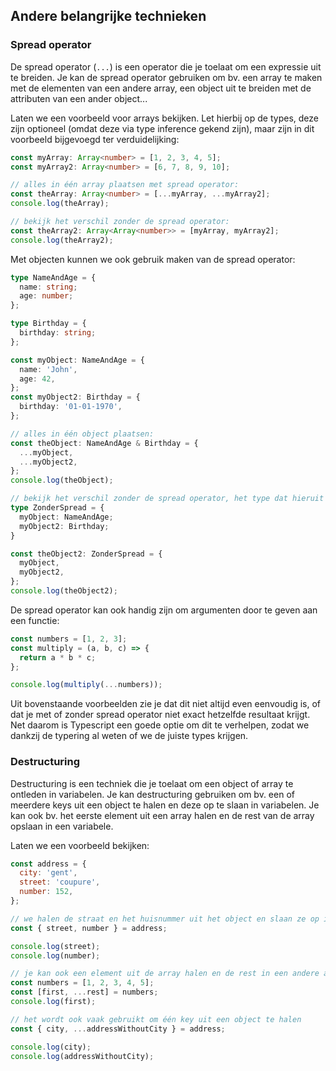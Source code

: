 <!-- markdownlint-disable first-line-h1 -->

## Andere belangrijke technieken

### Spread operator

De spread operator (`...`) is een operator die je toelaat om een expressie uit te breiden.
Je kan de spread operator gebruiken om bv. een array te maken met de elementen van een andere array, een object uit te breiden met de attributen van een ander object...

Laten we een voorbeeld voor arrays bekijken.
Let hierbij op de types, deze zijn optioneel (omdat deze via type inference gekend zijn), maar zijn in dit voorbeeld bijgevoegd ter verduidelijking:

```typescript
const myArray: Array<number> = [1, 2, 3, 4, 5];
const myArray2: Array<number> = [6, 7, 8, 9, 10];

// alles in één array plaatsen met spread operator:
const theArray: Array<number> = [...myArray, ...myArray2];
console.log(theArray);

// bekijk het verschil zonder de spread operator:
const theArray2: Array<Array<number>> = [myArray, myArray2];
console.log(theArray2);
```

Met objecten kunnen we ook gebruik maken van de spread operator:

```typescript
type NameAndAge = {
  name: string;
  age: number;
};

type Birthday = {
  birthday: string;
};

const myObject: NameAndAge = {
  name: 'John',
  age: 42,
};
const myObject2: Birthday = {
  birthday: '01-01-1970',
};

// alles in één object plaatsen:
const theObject: NameAndAge & Birthday = {
  ...myObject,
  ...myObject2,
};
console.log(theObject);

// bekijk het verschil zonder de spread operator, het type dat hieruit komt is er nogmaals bij gedefinieerd ter verduidelijking:
type ZonderSpread = {
  myObject: NameAndAge;
  myObject2: Birthday;
}

const theObject2: ZonderSpread = {
  myObject,
  myObject2,
};
console.log(theObject2);
```

De spread operator kan ook handig zijn om argumenten door te geven aan een functie:

```javascript
const numbers = [1, 2, 3];
const multiply = (a, b, c) => {
  return a * b * c;
};

console.log(multiply(...numbers));
```

Uit bovenstaande voorbeelden zie je dat dit niet altijd even eenvoudig is, of dat je met of zonder spread operator niet exact hetzelfde resultaat krijgt.
Net daarom is Typescript een goede optie om dit te verhelpen, zodat we dankzij de typering al weten of we de juiste types krijgen.

### Destructuring

Destructuring is een techniek die je toelaat om een object of array te ontleden in variabelen.
Je kan destructuring gebruiken om bv. een of meerdere keys uit een object te halen en deze op te slaan in variabelen.
Je kan ook bv. het eerste element uit een array halen en de rest van de array opslaan in een variabele.

Laten we een voorbeeld bekijken:

```javascript
const address = {
  city: 'gent',
  street: 'coupure',
  number: 152,
};

// we halen de straat en het huisnummer uit het object en slaan ze op in variabelen
const { street, number } = address;

console.log(street);
console.log(number);

// je kan ook een element uit de array halen en de rest in een andere array plaatsen:
const numbers = [1, 2, 3, 4, 5];
const [first, ...rest] = numbers;
console.log(first);

// het wordt ook vaak gebruikt om één key uit een object te halen
const { city, ...addressWithoutCity } = address;

console.log(city);
console.log(addressWithoutCity);
```
